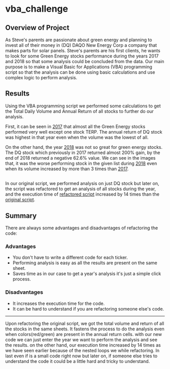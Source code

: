 # vba_challenge

## Overview of Project
As Steve's parents are passionate about green energy and planning to invest all of their money in (DQ) DAQO New Energy Corp a company that makes parts for solar panels. Steve's parents are his first clients, he wants to look for some Green Energy stocks performance during the years 2017 and 2018 so that some analysis could be concluded from the data. Our main purpose is to make a Visual Basic for Applications (VBA) programming script so that the analysis can be done using basic calculations and use complex logic to perform analysis.

## Results
Using the VBA programming script we performed some calculations to get the Total Daily Volume and Annual Return of all stocks to further do our analysis.

First,  it can be seen in [2017](https://drive.google.com/file/d/1vJqDN5lfpoRA2IRf0dTuV1HaUt1BVPFW/view?usp=sharing) that almost all the Green Energy stocks performed very well except one stock TERP. The annual return of DQ stock was highest in that year even when the volume was the lowest of all.

On the other hand, the year [2018](https://drive.google.com/file/d/1XOn3Clqklign_aDJpEVWUQ-ZTv1QZ3Pi/view?usp=sharing) was not so great for green energy stocks. The DQ stock which previously in 2017 returned almost 200% gain, by the end of 2018 returned a negative 62.6% value. We can see in the images that,  it was the worse performing stock in the given list during [2018](https://drive.google.com/file/d/1XOn3Clqklign_aDJpEVWUQ-ZTv1QZ3Pi/view?usp=sharing)  even when its volume increased by more than 3 times than [2017](https://drive.google.com/file/d/1vJqDN5lfpoRA2IRf0dTuV1HaUt1BVPFW/view?usp=sharing).

##
In our original script, we performed analysis on just DQ stock but later on, the script was refactored to get an analysis of all stocks during the year, and the execution time of [refactored script](https://drive.google.com/file/d/1PBlg9L2S016IKQemGDaz2fNqGuEapaxR/view?usp=sharing) increased by 14 times than the [original script](https://drive.google.com/file/d/1JzsBpSFtZ-qnnuVD5Nrg3wln1QLKkk8_/view?usp=sharing).


## Summary
There are always some advantages and disadvantages of refactoring the code:

### Advantages
- You don't have to write a different code for each ticker.
- Performing analysis is easy as all the results are present on the same sheet.
- Saves time as in our case to get a year's analysis it's just a simple click process.

### Disadvantages
- It increases the execution time for the code.
- It can be hard to understand if you are refactoring someone else's code.
---
Upon refactoring the original script, we got the total volume and return of all the stocks in the same sheets. It fastens the process to do the analysis even when colors(red/green) are present in the annual return cells. with our new code we can just enter the year we want to perform the analysis and see the results. on the other hand, our execution time increased by 14 times as we have seen earlier because of the nested loops we while refactoring. In last even if is a small code right now but later on, if someone else tries to understand the code it could be a little hard and tricky to understand.

